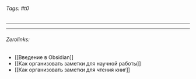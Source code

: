 ###### Tags:  #t0
___

___
###### Zerolinks: 
- [[Введение в Obsidian]]
- [[Как организовать заметки для научной работы]]
- [[Как организовать заметки для чтения книг]]